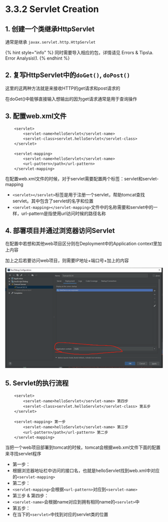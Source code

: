 # 3.3.2 Servlet Creation

## 1. 创建一个类继承HttpServlet

通常是继承 `javax.servlet.http.HttpServlet`

{% hint style="info" %}
同时需要导入相应的包，详情请见 Errors & Tips\a. Error Analysis\1.
{% endhint %}

## 2. 复写HttpServlet中的`doGet()`, `doPost()`

这里的这两种方法就是来接收HTTP的get请求和post请求的

在doGet\(\)中能够直接输入想输出的因为get请求通常是用于查询操作

## 3. 配置web.xml文件

```markup
    <servlet>
        <servlet-name>helloServlet</servlet-name>
        <servlet-class>servlet.helloServlet</servlet-class>
    </servlet>
    
    <servlet-mapping>
        <servlet-name>helloServlet</servlet-name>
        <url-pattern>/path</url-pattern>
    </servlet-mapping>
```

在配置web.xml文件的时候，对于servlet需要配置两个标签：servlet和servlet-mapping

* `<servlet></servlet>`标签是用于注册一个servlet，帮助tomcat查找servlet。其中包含了servlet的名字和位置
* `<servlet-mapping></servlet-mapping>`文件中的名称需要和servlet中的一样，url-pattern是指使用url访问时候的路径名称

## 4. 部署项目并通过浏览器访问Servlet

在配置中若想和其他web项目区分则在Deployment中的Application context里加上内容

加上之后若要访问web项目，则需要IP地址+端口号+加上的内容

![](../../.gitbook/assets/image%20%2827%29.png)

## 5. Servlet的执行流程

```markup
    <servlet>
        <servlet-name>helloServlet</servlet-name> 第四步
        <servlet-class>servlet.helloServlet</servlet-class> 第五步
    </servlet>
    
    <servlet-mapping> 第一步
        <servlet-name>helloServlet</servlet-name> 第三步
        <url-pattern>/path</url-pattern> 第二步
    </servlet-mapping>
```

当把一个web项目部署到tomcat的时候，tomcat会根据web.xml文件下面的配置来寻找servlet程序

* 第一步：
* 根据浏览器地址栏中访问的接口名，也就是helloServlet找到web.xml中对应的`<servlet-mapping>`
* 第二步：
* `<servlet-mapping>`会根据`<url-pattern>`对应到`<servlet-name>`
* 第三步 & 第四步：
* `<servlet-name>`会根据name对应到拥有相同name的`<servlet>`中
* 第五步：
* 在当下的`<servlet>`中找到对应的servlet类的位置

